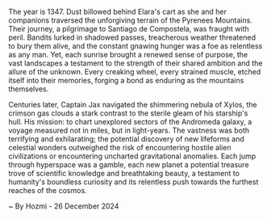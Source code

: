 
The year is 1347.  Dust billowed behind Elara's cart as she and her companions traversed the unforgiving terrain of the Pyrenees Mountains.  Their journey, a pilgrimage to Santiago de Compostela, was fraught with peril.  Bandits lurked in shadowed passes, treacherous weather threatened to bury them alive, and the constant gnawing hunger was a foe as relentless as any man.  Yet, each sunrise brought a renewed sense of purpose, the vast landscapes a testament to the strength of their shared ambition and the allure of the unknown.  Every creaking wheel, every strained muscle, etched itself into their memories, forging a bond as enduring as the mountains themselves.


Centuries later, Captain Jax navigated the shimmering nebula of Xylos, the crimson gas clouds a stark contrast to the sterile gleam of his starship's hull.  His mission: to chart unexplored sectors of the Andromeda galaxy, a voyage measured not in miles, but in light-years. The vastness was both terrifying and exhilarating;  the potential discovery of new lifeforms and celestial wonders outweighed the risk of encountering hostile alien civilizations or encountering uncharted gravitational anomalies.  Each jump through hyperspace was a gamble, each new planet a potential treasure trove of scientific knowledge and breathtaking beauty, a testament to humanity's boundless curiosity and its relentless push towards the furthest reaches of the cosmos.

~ By Hozmi - 26 December 2024
